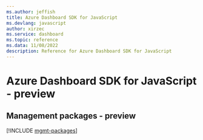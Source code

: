 ```yaml
---
ms.author: jeffish
title: Azure Dashboard SDK for JavaScript
ms.devlang: javascript
author: xirzec
ms.service: dashboard
ms.topic: reference
ms.data: 11/08/2022
description: Reference for Azure Dashboard SDK for JavaScript
---
```

# Azure Dashboard SDK for JavaScript - preview

## Management packages - preview
[!INCLUDE [mgmt-packages](dashboard-mgmt-index.md)]